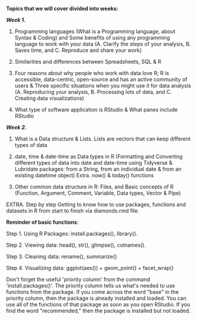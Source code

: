 **Topics that we will cover divided into weeks:**

_**Week 1.**_ 

1. Programming languages (What is a Programming language, about Syntax & Coding) and Some benefits of using any programming language to work with your data (A. Clarify the steps of your analysis, B. Saves time, and C. Reproduce and share your work)

2. Similarities and differences between Spreadsheets, SQL & R

3. Four reasons about why people who work with data love R; R is accessible, data-centric, open-source and has an active community of users & Three specific situations when you might use it for data analysis (A. Reproducing your analysis, B. Processing lots of data, and C. Creating data visualizations)

4. What type of software application is RStudio & What panes include RStudio

_**Week 2.**_ 

1. What is a Data structure & Lists. Lists are vectors that can keep different types of data 

2. date, time & date-time as Data types in R (Formatting and Converting different types of data into date and date-time using Tidyverse & Lubridate packages: from a String, from an individual date & from an existing datetime object) Extra. now() & today() functions

3. Other common data structure in R: Files, and Basic concepts of R (Function, Argument, Comment, Variable, Data types, Vector & Pipe)

EXTRA. Step by step Getting to know how to use packages, functions and datasets in R from start to finish via diamonds.rmd file. 

**Reminder of basic functions**: 

Step 1. Using R Packages: install.packages(), library(). 

Step 2. Viewing data: head(), str(), glimpse(), colnames().

Step 3. Cleaning data: rename(), summarize()

Step 4. Visualizing data: ggplot(aes()) + geom_point() + facet_wrap()

Don't forget the useful 'priority column' from the command 'install.packages()'. The priority column tells us what's needed to use functions from the package. If you come across the word "base" in the priority column, then the package is already installed and loaded. You can use all of the functions of that package as soon as you open RStudio. If you find the word "recommended," then the package is installed but not loaded.






